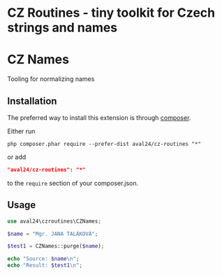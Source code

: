 # CZ Routines - tiny toolkit for Czech strings and names

# CZ Names

Tooling for normalizing names

## Installation

The preferred way to install this extension is through [composer](http://getcomposer.org/download/).

Either run

```
php composer.phar require --prefer-dist aval24/cz-routines "*"
```

or add

```json
"aval24/cz-routines": "*"
```

to the `require` section of your composer.json.

## Usage

```php
use aval24\czroutines\CZNames;

$name = "Mgr. JANA TALÁKOVÁ";

$test1 = CZNames::purge($name);

echo "Source: $name\n"; 
echo "Result: $test1\n";

```
